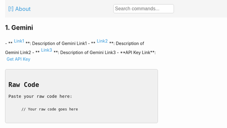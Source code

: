 <!DOCTYPE html>
<html lang="en">
<head>
  <meta charset="UTF-8">
  <meta name="viewport" content="width=device-width, initial-scale=1.0">
  <title>Command Categories</title>
  <style>
    /* Base Styling */
    :root {
      --bg-color-light: #f5f5f5;
      --bg-color-dark: #333;
      --text-color-light: #333;
      --text-color-dark: #f5f5f5;
      --link-color: #3498db;
      --link-hover-color: #2ecc71;
      --button-bg-light: #3498db;
      --button-bg-dark: #2ecc71;
      --button-text-light: #fff;
      --button-text-dark: #333;
    }

    body {
      background-color: var(--bg-color-light);
      color: var(--text-color-light);
      transition: background-color 0.3s, color 0.3s;
      font-family: 'Courier New', Courier, monospace;
      margin: 0;
      padding: 0;
    }

    .navigator {
      display: flex;
      justify-content: space-between;
      align-items: center;
      margin-bottom: 20px;
      background-color: var(--bg-color-light);
      padding: 10px;
      position: fixed;
      width: 100%;
      top: 0;
      transition: top 0.3s;
    }

    .nav-link {
      text-decoration: none;
      color: var(--link-color);
      font-size: 18px;
      transition: color 0.3s;
    }

    .nav-link:hover {
      color: var(--link-hover-color);
    }

    .search-bar {
      border: 1px solid #ccc;
      border-radius: 5px;
      padding: 5px;
      font-size: 16px;
      width: 200px;
      transition: border-color 0.3s;
    }

    .search-bar:focus {
      border-color: var(--link-color);
      outline: none;
    }

    .link {
      text-decoration: none;
      color: var(--link-color);
      position: relative;
      overflow: hidden;
      display: inline-block;
      padding: 5px;
      border-radius: 5px;
    }

    .link::before {
      content: '';
      position: absolute;
      top: 50%;
      left: 50%;
      width: 300%;
      height: 300%;
      background: rgba(0, 0, 0, 0.1);
      transition: transform 0.4s ease;
      transform: translate(-50%, -50%) scale(0);
      border-radius: 50%;
      z-index: 0;
    }

    .link:hover::before {
      transform: translate(-50%, -50%) scale(1);
    }

    .link:hover {
      color: var(--link-hover-color);
      transform: scale(1.1);
      z-index: 1;
    }

    .category {
      margin-bottom: 20px;
      animation: float 4s ease-in-out infinite;
    }

    @keyframes float {
      0% { transform: translateY(0); }
      50% { transform: translateY(-10px); }
      100% { transform: translateY(0); }
    }

    /* Theme Toggle Button */
    .theme-toggle {
      background-color: var(--button-bg-light);
      color: var(--button-text-light);
      border: none;
      border-radius: 5px;
      padding: 10px 20px;
      cursor: pointer;
      font-size: 16px;
      transition: background-color 0.3s, transform 0.3s;
    }

    .theme-toggle:hover {
      background-color: var(--button-bg-dark);
      color: var(--button-text-dark);
      transform: scale(1.1);
    }

    /* Dark Mode and Light Mode */
    .dark-mode {
      background-color: var(--bg-color-dark);
      color: var(--text-color-dark);
    }

    .dark-mode .navigator {
      background-color: var(--bg-color-dark);
    }

    .dark-mode .link {
      color: var(--link-hover-color);
    }

    .dark-mode .theme-toggle {
      background-color: var(--button-bg-dark);
      color: var(--button-text-dark);
    }

    .about-box {
      display: none;
      position: fixed;
      top: 20%;
      left: 50%;
      transform: translate(-50%, -20%);
      background-color: var(--bg-color-light);
      color: var(--text-color-light);
      padding: 20px;
      border-radius: 10px;
      box-shadow: 0 0 10px rgba(0, 0, 0, 0.3);
      z-index: 1000;
    }

    .about-box.show {
      display: block;
    }

    .close-btn {
      background: none;
      border: none;
      font-size: 24px;
      color: var(--link-color);
      cursor: pointer;
      position: absolute;
      top: 10px;
      right: 10px;
    }

    .close-btn:hover {
      color: var(--link-hover-color);
    }

    /* Raw Code Section */
    .raw-code {
      margin-top: 20px;
      padding: 10px;
      border: 1px solid #ccc;
      border-radius: 5px;
      background-color: #f0f0f0;
      font-family: monospace;
    }
  </style>
</head>
<body>
  <div class="navigator" id="navigator">
    <a href="#" class="nav-link" id="about-link">[!] About</a>
    <input type="text" id="search-bar" placeholder="Search commands..." class="search-bar" />
    <button class="theme-toggle">Toggle Theme</button>
  </div>

  <div class="about-box" id="about-box">
    <button class="close-btn" id="close-about">&times;</button>
    <h2>About</h2>
    <p>This guide was created by **VM/AM**. It is designed to help you navigate various commands in a stylish and interactive manner. Enjoy exploring!</p>
    <ul>
      <li><strong>Discord:</strong> <a href="https://discord.com/invite/NTTXKCuv" target="_blank">cherry_yuki0</a></li>
      <li><strong>Facebook:</strong> <a href="https://facebook.com/vmam69" target="_blank">VM/AM</a></li>
      <li><strong>YouTube:</strong> <a href="https://youtube.com/@theanonlyricist" target="_blank">The Anon Lyricist</a></li>
    </ul>
  </div>

  ## 1. **Gemini**
  <div class="category" data-description="Gemini related commands">
    - **<a href="#" class="link">Link1</a>**: Description of Gemini Link1
    - **<a href="#" class="link">Link2</a>**: Description of Gemini Link2
    - **<a href="#" class="link">Link3</a>**: Description of Gemini Link3
    - **API Key Link**: <a href="#" class="link">Get API Key</a> <!-- Replace # with the actual link -->
  </div>

  <!-- Add other categories here -->

  <div class="raw-code">
    <h2>Raw Code</h2>
    <p>Paste your raw code here:</p>
    <pre><code>
      // Your raw code goes here
    </code></pre>
  </div>

  <script>
    // Theme Toggle Functionality
    document.querySelector('.theme-toggle').addEventListener('click', () => {
      document.body.classList.toggle('dark-mode');
    });

    // Show About Box
    document.getElementById('about-link').addEventListener('click', (event) => {
      event.preventDefault();
      document.getElementById('about-box').classList.add('show');
    });

    // Close About Box
    document.getElementById('close-about').addEventListener('click', () => {
      document.getElementById('about-box').classList.remove('show');
    });

    // Hide/Show Navigator on Scroll
    let lastScrollTop = 0;
    const navbar = document.getElementById('navigator');

    window.addEventListener('scroll', () => {
      let scrollTop = window.pageYOffset || document.documentElement.scrollTop;
      if (scrollTop > lastScrollTop) {
        navbar.style.top = "-60px"; // Adjust according to navbar height
      } else {
        navbar.style.top = "0";
      }
      lastScrollTop = scrollTop <= 0 ? 0 : scrollTop;
    });

    // Auto Music Playing (Optional)
    // window.addEventListener('load', () => {
    //   const audio = new Audio('tired.mp3'); // Replace with your music file path
    //   audio.loop = true;
    //   audio.volume = 0.2; // Adjust volume as needed
    //   audio.play();
    // });
  </script>
</body>
</html>

